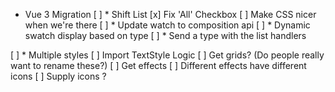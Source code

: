 * Vue 3 Migration
[ ] * Shift List
    [x] Fix 'All' Checkbox
    [ ] Make CSS nicer when we're there
[ ] * Update watch to composition api
[ ] * Dynamic swatch display based on type
    [ ] * Send a type with the list handlers

[ ] * Multiple styles
    [ ]  Import TextStyle Logic
    [ ]  Get grids? (Do people really want to rename these?)
    [ ]  Get effects
        [ ]  Different effects have different icons
        [ ]  Supply icons ?